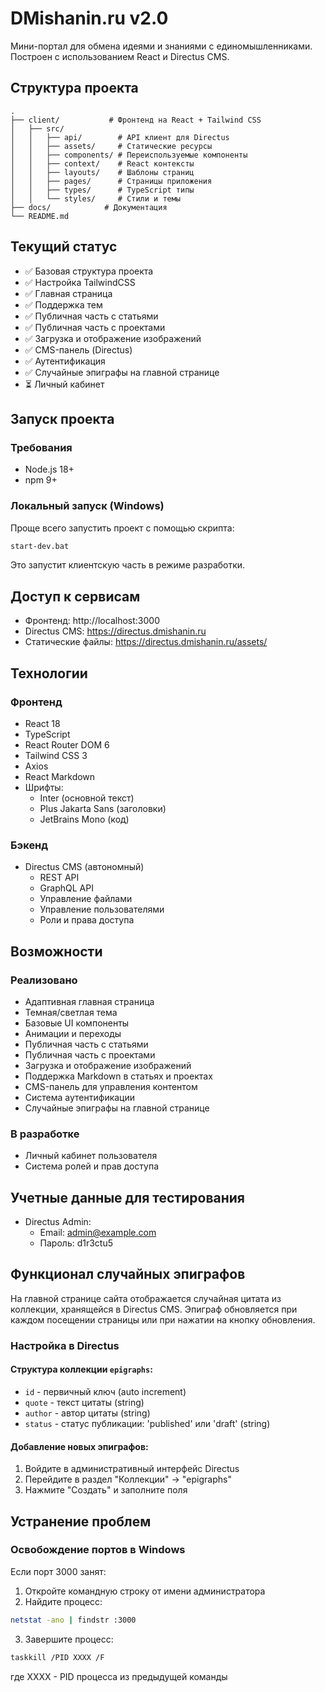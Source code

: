 # DMishanin.ru v2.0

Мини-портал для обмена идеями и знаниями с единомышленниками. Построен с использованием React и Directus CMS.

## Структура проекта

```
.
├── client/           # Фронтенд на React + Tailwind CSS
│   ├── src/
│   │   ├── api/        # API клиент для Directus
│   │   ├── assets/     # Статические ресурсы
│   │   ├── components/ # Переиспользуемые компоненты
│   │   ├── context/    # React контексты
│   │   ├── layouts/    # Шаблоны страниц
│   │   ├── pages/      # Страницы приложения
│   │   ├── types/      # TypeScript типы
│   │   └── styles/     # Стили и темы
├── docs/            # Документация
└── README.md
```

## Текущий статус
- ✅ Базовая структура проекта
- ✅ Настройка TailwindCSS
- ✅ Главная страница
- ✅ Поддержка тем
- ✅ Публичная часть с статьями
- ✅ Публичная часть с проектами
- ✅ Загрузка и отображение изображений
- ✅ CMS-панель (Directus)
- ✅ Аутентификация
- ✅ Случайные эпиграфы на главной странице
- ⏳ Личный кабинет

## Запуск проекта

### Требования
- Node.js 18+
- npm 9+

### Локальный запуск (Windows)

Проще всего запустить проект с помощью скрипта:

```bash
start-dev.bat
```

Это запустит клиентскую часть в режиме разработки.

## Доступ к сервисам
- Фронтенд: http://localhost:3000
- Directus CMS: https://directus.dmishanin.ru
- Статические файлы: https://directus.dmishanin.ru/assets/

## Технологии

### Фронтенд
- React 18
- TypeScript
- React Router DOM 6
- Tailwind CSS 3
- Axios
- React Markdown
- Шрифты:
  - Inter (основной текст)
  - Plus Jakarta Sans (заголовки)
  - JetBrains Mono (код)

### Бэкенд
- Directus CMS (автономный)
  - REST API
  - GraphQL API
  - Управление файлами
  - Управление пользователями
  - Роли и права доступа

## Возможности

### Реализовано
- Адаптивная главная страница
- Темная/светлая тема
- Базовые UI компоненты
- Анимации и переходы
- Публичная часть с статьями
- Публичная часть с проектами
- Загрузка и отображение изображений
- Поддержка Markdown в статьях и проектах
- CMS-панель для управления контентом
- Система аутентификации
- Случайные эпиграфы на главной странице

### В разработке
- Личный кабинет пользователя
- Система ролей и прав доступа

## Учетные данные для тестирования

- Directus Admin:
  - Email: admin@example.com
  - Пароль: d1r3ctu5

## Функционал случайных эпиграфов

На главной странице сайта отображается случайная цитата из коллекции, хранящейся в Directus CMS. Эпиграф обновляется при каждом посещении страницы или при нажатии на кнопку обновления.

### Настройка в Directus

#### Структура коллекции `epigraphs`:
- `id` - первичный ключ (auto increment)
- `quote` - текст цитаты (string)
- `author` - автор цитаты (string)
- `status` - статус публикации: 'published' или 'draft' (string)

#### Добавление новых эпиграфов:
1. Войдите в административный интерфейс Directus
2. Перейдите в раздел "Коллекции" -> "epigraphs"
3. Нажмите "Создать" и заполните поля

## Устранение проблем

### Освобождение портов в Windows
Если порт 3000 занят:

1. Откройте командную строку от имени администратора
2. Найдите процесс:
```bash
netstat -ano | findstr :3000
```
3. Завершите процесс:
```bash
taskkill /PID XXXX /F
```
где XXXX - PID процесса из предыдущей команды 